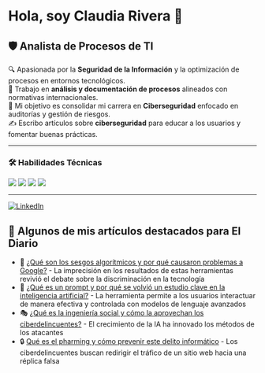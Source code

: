 # Hola, soy Claudia Rivera 👋  

## 🛡️ Analista de Procesos de TI  

🔍 Apasionada por la **Seguridad de la Información** y la optimización de procesos en entornos tecnológicos.  
📑 Trabajo en **análisis y documentación de procesos** alineados con normativas internacionales.  
🚀 Mi objetivo es consolidar mi carrera en **Ciberseguridad** enfocado en auditorías y gestión de riesgos.  
✍️ Escribo artículos sobre **ciberseguridad** para educar a los usuarios y fomentar buenas prácticas.  

---

### 🛠️ Habilidades Técnicas  
<p align="left">
  <img src="https://img.shields.io/badge/-Python-3776AB?style=for-the-badge&logo=python&logoColor=white">
  <img src="https://img.shields.io/badge/-JavaScript-F7DF1E?style=for-the-badge&logo=javascript&logoColor=black">
  <img src="https://img.shields.io/badge/-React-61DAFB?style=for-the-badge&logo=react&logoColor=black">
  <img src="https://img.shields.io/badge/-MongoDB-47A248?style=for-the-badge&logo=mongodb&logoColor=white">
</p>

--- 

[![LinkedIn](https://img.shields.io/badge/-LinkedIn-0077B5?style=for-the-badge&logo=LinkedIn&logoColor=white)](https://linkedin.com/in/devclaurivera)  
 

## 📰 Algunos de mis artículos destacados para El Diario  

- 🤖 [¿Qué son los sesgos algorítmicos y por qué causaron problemas a Google?](https://eldiario.com/2024/02/29/que-son-sesgos-algoritmicos-causaron-problemas-ia-google/) - La imprecisión en los resultados de estas herramientas revivió el debate sobre la discriminación en la tecnología  
- 🎯 [¿Qué es un prompt y por qué se volvió un estudio clave en la inteligencia artificial?](https://eldiario.com/2023/10/25/que-es-un-prompt-y-por-que-se-volvio-un-estudio-clave-en-la-inteligencia-artificial/) - La herramienta permite a los usuarios interactuar de manera efectiva y controlada con modelos de lenguaje avanzados  
- 🎭 [¿Qué es la ingeniería social y cómo la aprovechan los ciberdelincuentes?](https://eldiario.com/2023/11/08/la-ingenieria-social-y-como-la-aprovechan-los-ciberdelincuentes/) - El crecimiento de la IA ha innovado los métodos de los atacantes  
- 🔒 [Qué es el pharming y cómo prevenir este delito informático](https://eldiario.com/2023/12/22/que-es-el-pharming-y-como-prevenir-este-delito-informatico/) - Los ciberdelincuentes buscan redirigir el tráfico de un sitio web hacia una réplica falsa  




